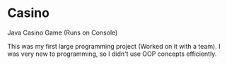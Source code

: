 # Casino
Java Casino Game (Runs on Console)

This was my first large programming project (Worked on it with a team). I was very new to programming, so I didn't use OOP concepts efficiently. 
